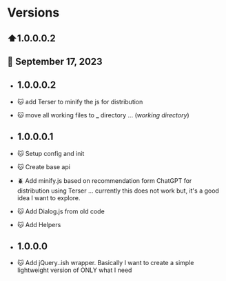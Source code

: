 
  # Versions


## :arrow_up:1.0.0.0.2

## :date: September 17, 2023


*  ## 1.0.0.0.2

  

* :cat: add Terser to minify the js for distribution

  

* :cat: move all working files to **_** directory ... (*working directory*)

  

*  ## 1.0.0.0.1

  

* :cat: Setup config and init

  

* :cat: Create base api

  

* :beetle: Add minify.js based on recommendation form ChatGPT for distribution using Terser ... currently this does not work but, it's a good idea I want to explore.

  

* :cat: Add Dialog.js from old code

  

* :cat: Add Helpers

  

*  ## 1.0.0.0

  

* :cat: Add jQuery..ish wrapper. Basically I want to create a simple lightweight version of ONLY what I need
